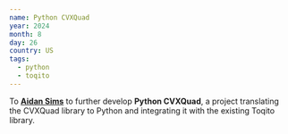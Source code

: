 ```yaml
---
name: Python CVXQuad
year: 2024
month: 8
day: 26
country: US
tags:
  - python
  - toqito
---
```

To **[Aidan Sims](https://www.linkedin.com/in/aidan-sims/)** to further develop **Python CVXQuad**, a project translating the CVXQuad library to Python and integrating it with the existing Toqito library.
